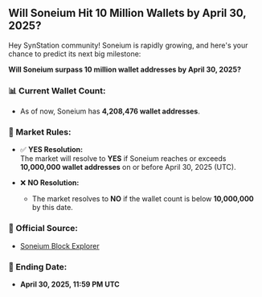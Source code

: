 ## Will Soneium Hit 10 Million Wallets by April 30, 2025?

Hey SynStation community! Soneium is rapidly growing, and here's your chance to predict its next big milestone:

**Will Soneium surpass 10 million wallet addresses by April 30, 2025?**

### 📊 Current Wallet Count:
- As of now, Soneium has **4,208,476 wallet addresses**.

### 📜 Market Rules:
- ✅ **YES Resolution:**  
  The market will resolve to **YES** if Soneium reaches or exceeds **10,000,000 wallet addresses** on or before April 30, 2025 (UTC).

- ❌ **NO Resolution:**  
  - The market resolves to **NO** if the wallet count is below **10,000,000** by this date.

### 🔗 Official Source:
- [Soneium Block Explorer](https://soneium.blockscout.com/)

### 📅 Ending Date:
- **April 30, 2025, 11:59 PM UTC**
